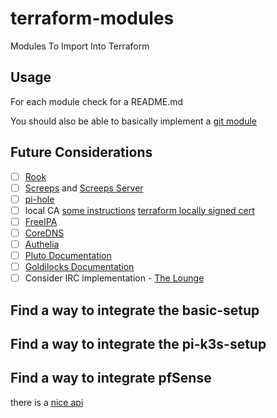 # terraform-modules

Modules To Import Into Terraform

## Usage

For each module check for a README.md

You should also be able to basically implement a [git module](https://www.terraform.io/language/modules/sources)

## Future Considerations

- [ ] [Rook](https://rook.io/)
- [ ] [Screeps](https://github.com/yz89122/screeps-docker) and [Screeps Server](https://github.com/screeps/screeps)
- [ ] [pi-hole](https://pi-hole.net/)
- [ ] local CA [some instructions](https://deliciousbrains.com/ssl-certificate-authority-for-local-https-development/) [terraform locally signed cert](https://registry.terraform.io/providers/hashicorp/tls/latest/docs/resources/locally_signed_cert)
- [ ] [FreeIPA](https://www.freeipa.org/page/About)
- [ ] [CoreDNS](https://github.com/coredns/helm)
- [ ] [Authelia](https://www.authelia.com/)
- [ ] [Pluto Documentation](https://pluto.docs.fairwinds.com/)
- [ ] [Goldilocks Documentation](https://goldilocks.docs.fairwinds.com/)
- [ ] Consider IRC implementation - [The Lounge](https://thelounge.chat/)

## Find a way to integrate the basic-setup

## Find a way to integrate the pi-k3s-setup

## Find a way to integrate pfSense

there is a [nice api](https://github.com/jaredhendrickson13/pfsense-api)
